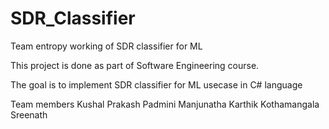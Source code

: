 # SDR_Classifier
Team entropy working of SDR classifier for ML

This project is done as part of Software Engineering course.

The goal is to implement SDR classifier for ML usecase in C# language


Team members
Kushal Prakash
Padmini Manjunatha
Karthik Kothamangala Sreenath
